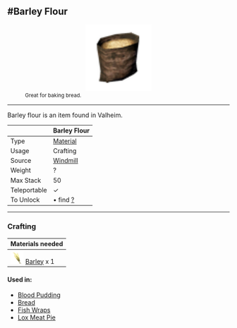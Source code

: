 <meta property="og:title" content="Barley Flour - MoreValheim" /><meta property="og:type" content="website" /><meta property="og:image" content="/assets/barley_flour.png" /><meta property="og:description" content="Barley Flour is an item found in Valheim." /><meta name="theme-color" content="#546D78"><meta name="twitter:card" content="summary_large_image">
#Barley Flour
-------------
<style>img {width:30px;}.tb {width:150px;display: block;margin-left: auto;margin-right: auto;}</style>

<style>.md-typeset table:not([class]) th:not([align]) {min-width:unset!important;}</style>
<figure><img src="/assets/barley_flour.png" class="tb" /><figcaption><small>Great for baking bread.</small></figcaption></figure>

-------------

Barley flour is an item found in Valheim.

|        | Barley Flour              |
| ----------- | ------------------------------------ |
| Type | [Material](../../types/material)
| Usage | Crafting<br>
| Source | [Windmill](../../objects/windmill)
| Weight | ? |
| Max Stack | 50 |
| Teleportable | ✓
| To Unlock | • find [?](../../items/?)<br>


-------------

### Crafting

| Materials needed |
| - |
| [![Barley](/assets/barley.png)](../../items/barley) [Barley](../barley) x 1 |

#### Used in:

* [Blood Pudding](../blood_pudding)
* [Bread](../bread)
* [Fish Wraps](../fish_wraps)
* [Lox Meat Pie](../lox_meat_pie)